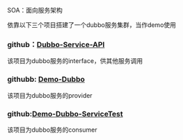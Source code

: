 SOA：面向服务架构

依靠以下三个项目搭建了一个dubbo服务集群，当作demo使用

### github：[Dubbo-Service-API](https://github.com/skyywj/Dubbo-Service-API.git)
该项目为dubbo服务的interface，供其他服务调用

### githubb: [Demo-Dubbo](https://github.com/skyywj/Demo-Dubbo.git)
该项目为dubbo服务的provider

### github:[Demo-Dubbo-ServiceTest](https://github.com/skyywj/Demo-Dubbo-ServiceTest.git)
该项目为dubbo服务的consumer

